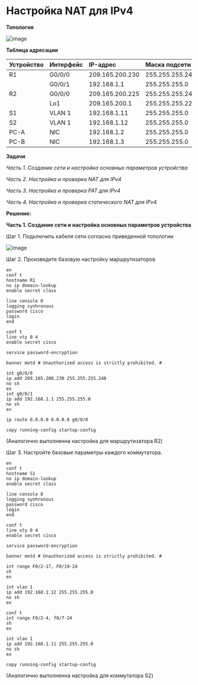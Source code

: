 # Настройка NAT для IPv4

**Топология**

![image](https://user-images.githubusercontent.com/84719218/172834664-09c854df-8c77-4616-af5f-be56c1915278.png)

**Таблица адресации**

| Устройство    | Интерфейс          | IP-адрес                 | Маска подсети   |
| :-------------|:------------------ | :----------------------- |:--------------- |
| R1            | G0/0/0             | 209.165.200.230          | 255.255.255.248 |
|               | G0/0/1             | 192.168.1.1              | 255.255.255.0   |
| R2            | G0/0/0             | 209.165.200.225          | 255.255.255.248 |
|               | Lo1                | 209.165.200.1            | 255.255.255.224 |
| S1            | VLAN 1             | 192.168.1.11             | 255.255.255.0   |
| S2            | VLAN 1             | 192.168.1.12             | 255.255.255.0   |
| PC-A          | NIC                | 192.168.1.2              | 255.255.255.0   |
| PC-B          | NIC                | 192.168.1.3              | 255.255.255.0   |


**Задачи**

*Часть 1. Создание сети и настройка основных параметров устройства*

*Часть 2. Настройка и проверка NAT для IPv4*

*Часть 3. Настройка и проверка PAT для IPv4*

*Часть 4. Настройка и проверка статического NAT для IPv4*

**Решение:**

**Часть 1. Создание сети и настройка основных параметров устройства**

Шаг 1. Подключить кабеля сети согласно приведенной топологии

![image](https://user-images.githubusercontent.com/84719218/172836445-91ec3676-676e-405d-bc43-5040a2e0791c.png)

Шаг 2. Произведите базовую настройку маршрутизаторов

```
en
conf t
hostname R1
no ip domain-lookup
enable secret class
```

```
line console 0
logging synhronous
password cisco
login
end
```

```
conf t
line vty 0 4
enable secret cisco
```

```
service password-encryption
```

```
banner motd # Unauthorized access is strictly prohibited. #
```

```
int g0/0/0
ip add 209.165.200.230 255.255.255.248
no sh
ex
int g0/0/1
ip add 192.168.1.1 255.255.255.0
no sh
ex
```

```
ip route 0.0.0.0 0.0.0.0 g0/0/0
```

```
copy running-config startup-config
```
(Аналогично выполненна настройка для маршрутизатора R2)

Шаг 3. Настройте базовые параметры каждого коммутатора.

```
en
conf t
hostname S1
no ip domain-lookup
enable secret class
```

```
line console 0
logging synhronous
password cisco
login
end
```

```
conf t
line vty 0 4
enable secret cisco
```

```
service password-encryption
```

```
banner motd # Unauthorized access is strictly prohibited. #
```

```
int range F0/2-17, F0/19-24
sh
ex
```

```
int vlan 1
ip add 192.168.1.12 255.255.255.0
no sh
ex
```

```
conf t
int range F0/2-4, f0/7-24
sh
ex
```

```
int vlan 1
ip add 192.168.1.11 255.255.255.0
no sh
ex
```

```
copy running-config startup-config
```
(Аналогично выполненна настройка для коммутатора S2)






















































